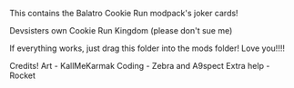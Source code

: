 This contains the Balatro Cookie Run modpack's joker cards!

Devsisters own Cookie Run Kingdom (please don't sue me)

If everything works, just drag this folder into the mods folder! 
Love you!!!!

Credits! Art - KallMeKarmak Coding - Zebra and A9spect Extra help - Rocket

